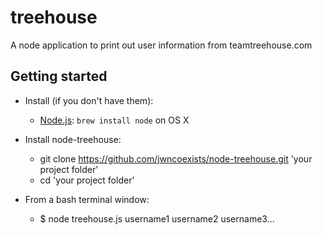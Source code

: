 # treehouse

A node application to print out user information from teamtreehouse.com

## Getting started
* Install (if you don't have them):
    * [Node.js](http://nodejs.org): `brew install node` on OS X

* Install node-treehouse:
  * git clone https://github.com/jwncoexists/node-treehouse.git 'your project folder'
  * cd 'your project folder'

* From a bash terminal window:
  * $ node treehouse.js username1 username2 username3...
